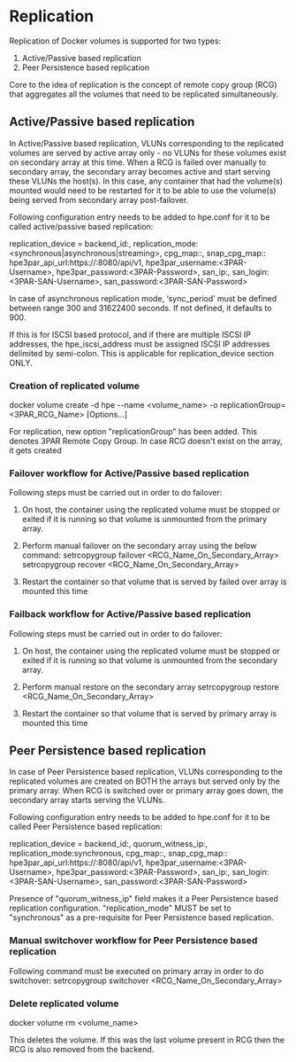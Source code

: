# Replication #
Replication of Docker volumes is supported for two types:
1. Active/Passive based replication
2. Peer Persistence based replication

Core to the idea of replication is the concept of remote copy group (RCG) that aggregates all the volumes that
need to be replicated simultaneously.

## Active/Passive based replication ##
In Active/Passive based replication, VLUNs corresponding to the replicated volumes are served by active array
only - no VLUNs for these volumes exist on secondary array at this time. When a RCG is failed over manually
to secondary array, the secondary array becomes active and start serving these VLUNs the host(s). In this case,
any container that had the volume(s) mounted would need to be restarted for it to be able to use the volume(s)
being served from secondary array post-failover.

Following configuration entry needs to be added to hpe.conf for it to be called active/passive based replication:

replication_device = backend_id:<Array-Name>,
                     replication_mode:<synchronous|asynchronous|streaming>,
                     cpg_map:<Source-CPG>:<Target-CPG>,
                     snap_cpg_map:<Source-Snap-CPG>:<Target-Snap-CPG>
                     hpe3par_api_url:https://<IP>:8080/api/v1,
                     hpe3par_username:<3PAR-Username>,
                     hpe3par_password:<3PAR-Password>,
                     san_ip:<IP>,
                     san_login:<3PAR-SAN-Username>,
                     san_password:<3PAR-SAN-Password>

In case of asynchronous replication mode, ‘sync_period’ must be defined between range 300 and 31622400 seconds.
If not defined, it defaults to 900.

If this is for ISCSI based protocol, and if there are multiple ISCSI IP addresses, the hpe_iscsi_address must be
assigned ISCSI IP addresses delimited by semi-colon. This is applicable for replication_device section ONLY.


### Creation of replicated volume ###
docker volume create -d hpe --name <volume_name> -o replicationGroup=<3PAR_RCG_Name> [Options...]

For replication, new option "replicationGroup" has been added. This denotes 3PAR Remote Copy Group.
In case RCG doesn't exist on the array, it gets created

### Failover workflow for Active/Passive based replication ###
Following steps must be carried out in order to do failover:
1. On host, the container using the replicated volume must be stopped or exited if it is running so that volume
is unmounted from the primary array.

2. Perform manual failover on the secondary array using the below command:
setrcopygroup failover <RCG_Name_On_Secondary_Array>
setrcopygroup recover <RCG_Name_On_Secondary_Array>

3. Restart the container so that volume that is served by failed over array is mounted this time

### Failback workflow for Active/Passive based replication ###
Following steps must be carried out in order to do failover:
1. On host, the container using the replicated volume must be stopped or exited if it is running so that volume
is unmounted from the secondary array.

2. Perform manual restore on the secondary array
setrcopygroup restore <RCG_Name_On_Secondary_Array>

3. Restart the container so that volume that is served by primary array is mounted this time


## Peer Persistence based replication ##
In case of Peer Persistence based replication, VLUNs corresponding to the replicated volumes are created on BOTH
the arrays but served only by the primary array. When RCG is switched over or primary array goes down, the
secondary array starts serving the VLUNs.

Following configuration entry needs to be added to hpe.conf for it to be called Peer Persistence based replication:

replication_device = backend_id:<Array-Name>,
                     quorum_witness_ip:<IP>,
                     replication_mode:synchronous,
                     cpg_map:<Source-CPG>:<Target-CPG>,
                     snap_cpg_map:<Source-Snap-CPG>:<Target-Snap-CPG>
                     hpe3par_api_url:https://<IP>:8080/api/v1,
                     hpe3par_username:<3PAR-Username>,
                     hpe3par_password:<3PAR-Password>,
                     san_ip:<IP>,
                     san_login:<3PAR-SAN-Username>,
                     san_password:<3PAR-SAN-Password>

Presence of "quorum_witness_ip" field makes it a Peer Persistence based replication configuration.
"replication_mode" MUST be set to "synchronous" as a pre-requisite for Peer Persistence based replication.

### Manual switchover workflow for Peer Persistence based replication ###
Following command must be executed on primary array in order to do switchover:
setrcopygroup switchover <RCG_Name_On_Secondary_Array>

### Delete replicated volume ###
docker volume rm <volume_name>

This deletes the volume. If this was the last volume present in RCG then the RCG is also removed from the backend.